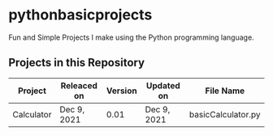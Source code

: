 # pythonbasicprojects
Fun and Simple Projects I make using the Python programming language.

## Projects in this Repository

|Project      |Releaced on  |Version  |Updated on  |File Name         |
|-------------|-------------|---------|------------|------------------|
| Calculator  |Dec 9, 2021  |0.01     |Dec 9, 2021 |basicCalculator.py|

